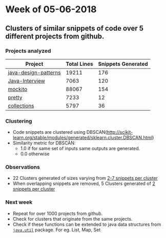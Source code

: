 # Week of 05-06-2018

## Clusters of similar snippets of code over 5 different projects from github.
### Projects analyzed

| Project  | Total Lines | Snippets Generated |
| ------------- | ------------- | ------------- |
| [java-design-patterns](https://github.com/iluwatar/java-design-patterns)  | 19211 | 176 |
| [Java-Interview](https://github.com/crossoverJie/Java-Interview) | 7063 | 120 |
| [mockito](https://github.com/mockito/mockito) | 88067 | 154 |
| [pretty](https://github.com/kubernet/pretty) | 7233 | 12 |
| [collections](https://github.com/dr-bigfatnoob/collections) | 5797 | 36 |

### Clustering
* Code snippets are clustered using DBSCAN(http://scikit-learn.org/stable/modules/generated/sklearn.cluster.DBSCAN.html)
* Similarity metric for DBSCAN:
  * 1.0 if for same set of inputs same outputs are generated.
  * 0.0 otherwise

### Observations
* 22 Clusters generated of sizes varying from [2-7 snippets per cluster](files/clusters-05-06-18.txt)
* When overlapping snippets are removed, 5 Clusters generated of [2 snippets per cluster](files/clusters-mini-05-06-18.txt)


### Next week
* Repeat for over 1000 projects from github.
* Check for clusters that originate from the same projects.
* Check if these functions can be extended to java data structures from [`java.util`](https://docs.oracle.com/javase/7/docs/api/java/util/package-summary.html) package. For eg. List, Map, Set
